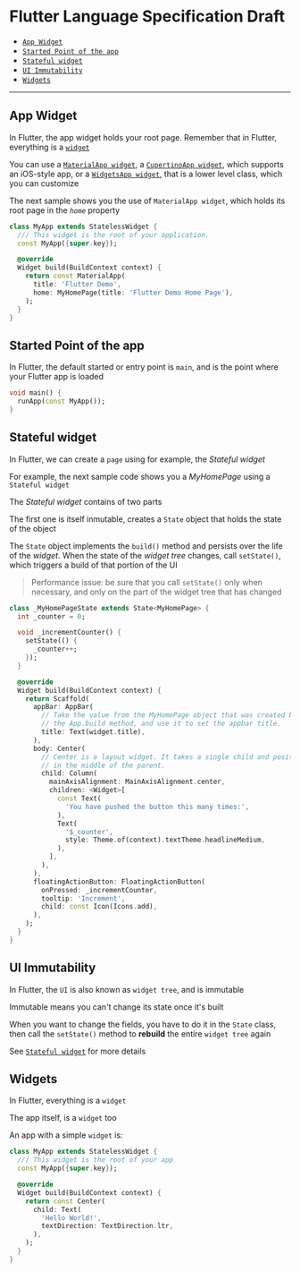 # **Flutter Language Specification Draft**

- [`App Widget`](#app_widget)
- [`Started Point of the app`](#started_point)
- [`Stateful widget`](#stateful_widget)
- [`UI Immutability`](#ui_immutability)
- [`Widgets`](#widgets)

---

## <a name="app_widget"></a>**App Widget**
In Flutter, the app widget holds your root page. Remember that in Flutter, everything is a [`widget`](#widgets)

You can use a [`MaterialApp widget`](https://api.flutter.dev/flutter/material/MaterialApp-class.html), a [`CupertinoApp widget`](https://api.flutter.dev/flutter/cupertino/CupertinoApp-class.html), which supports an iOS-style app, or a [`WidgetsApp widget`](https://api.flutter.dev/flutter/widgets/WidgetsApp-class.html), that is a lower level class, which you can customize

The next sample shows you the use of `MaterialApp widget`, which holds its root page in the *`home`* property

```dart
class MyApp extends StatelessWidget {
  /// This widget is the root of your application.
  const MyApp({super.key});

  @override
  Widget build(BuildContext context) {
    return const MaterialApp(
      title: 'Flutter Demo',
      home: MyHomePage(title: 'Flutter Demo Home Page'),
    );
  }
}
```


## <a name="started_point"></a>**Started Point of the app**
In Flutter, the default started or entry point is `main`, and is the point where your Flutter app is loaded

```dart
void main() {
  runApp(const MyApp());
}
```


## <a name="stateful_widget"></a>**Stateful widget**
In Flutter, we can create a `page` using for example, the *Stateful widget*

For example, the next sample code shows you a *MyHomePage* using a `Stateful widget`

The *Stateful widget* contains of two parts

The first one is itself inmutable, creates a `State` object that holds the state of the object

The `State` object implements the `build()` method and persists over the life of the *widget*. When the state of the *widget tree* changes, call `setState()`, which triggers a build of that portion of the UI

> Performance issue: be sure that you call `setState()` only when necessary, and only on the part of the widget tree that has changed

```dart
class _MyHomePageState extends State<MyHomePage> {
  int _counter = 0;

  void _incrementCounter() {
    setState(() {
      _counter++;
    });
  }

  @override
  Widget build(BuildContext context) {
    return Scaffold(
      appBar: AppBar(
        // Take the value from the MyHomePage object that was created by
        // the App.build method, and use it to set the appbar title.
        title: Text(widget.title),
      ),
      body: Center(
        // Center is a layout widget. It takes a single child and positions it
        // in the middle of the parent.
        child: Column(
          mainAxisAlignment: MainAxisAlignment.center,
          children: <Widget>[
            const Text(
              'You have pushed the button this many times:',
            ),
            Text(
              '$_counter',
              style: Theme.of(context).textTheme.headlineMedium,
            ),
          ],
        ),
      ),
      floatingActionButton: FloatingActionButton(
        onPressed: _incrementCounter,
        tooltip: 'Increment',
        child: const Icon(Icons.add),
      ),
    );
  }
}
```


## <a name="ui_immutability"></a>**UI Immutability**
In Flutter, the `UI` is also known as `widget tree`, and is immutable

Immutable means you can't change its state once it's built

When you want to change the fields, you have to do it in the `State` class, then call the `setState()` method to **rebuild** the entire `widget tree` again

See [`Stateful widget`](#stateful_widget) for more details


## <a name="widgets"></a>**Widgets**
In Flutter, everything is a `widget`

The app itself, is a `widget` too

An app with a simple `widget` is:

```dart
class MyApp extends StatelessWidget {
  /// This widget is the root of your app
  const MyApp({super.key});

  @override
  Widget build(BuildContext context) {
    return const Center(
      child: Text(
        'Hello World!',
        textDirection: TextDirection.ltr,
      ),
    );
  }
}
```

